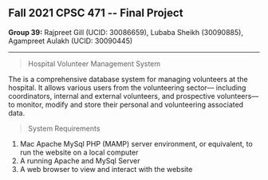 
## Fall 2021 CPSC 471 -- Final Project
__Group 39:__ Rajpreet Gill (UCID: 30086659), Lubaba Sheikh (30090885), Agampreet Aulakh (UCID: 30090445)


---
> Hospital Volunteer Management System
>
The is a comprehensive database system for managing volunteers at the hospital. It allows various users from the volunteering sector–– including coordinators, internal and external volunteers, and prospective volunteers–– to monitor, modify and store their personal and volunteering associated data.

> System Requirements
1. Mac Apache MySql PHP (MAMP) server environment, or equivalent, to run the website on a local computer
2. A running Apache and MySql Server
3. A web browser to view and interact with the website
